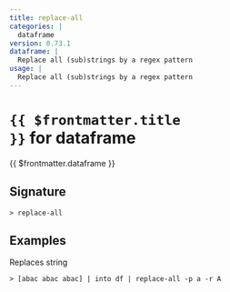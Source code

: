 ```yaml
---
title: replace-all
categories: |
  dataframe
version: 0.73.1
dataframe: |
  Replace all (sub)strings by a regex pattern
usage: |
  Replace all (sub)strings by a regex pattern
---
```


# <code>{{ $frontmatter.title }}</code> for dataframe

<div class='command-title'>{{ $frontmatter.dataframe }}</div>

## Signature

```> replace-all ```

## Examples

Replaces string
```shell
> [abac abac abac] | into df | replace-all -p a -r A
```
